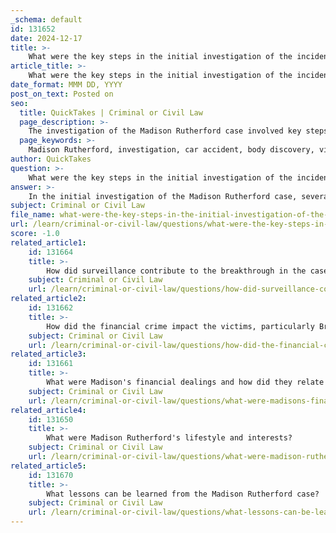 ```yaml
---
_schema: default
id: 131652
date: 2024-12-17
title: >-
    What were the key steps in the initial investigation of the incident?
article_title: >-
    What were the key steps in the initial investigation of the incident?
date_format: MMM DD, YYYY
post_on_text: Posted on
seo:
  title: QuickTakes | Criminal or Civil Law
  page_description: >-
    The investigation of the Madison Rutherford case involved key steps including incident reporting, body discovery, victim identification, initial authority involvement, insurance policy analysis, forensic collaboration, and establishing motive and method for the fraud.
  page_keywords: >-
    Madison Rutherford, investigation, car accident, body discovery, victim identification, Frank Rudewicz, insurance fraud, forensic experts, financial crimes
author: QuickTakes
question: >-
    What were the key steps in the initial investigation of the incident?
answer: >-
    In the initial investigation of the Madison Rutherford case, several key steps were taken that laid the groundwork for uncovering the fraudulent activities surrounding his supposed death. Here are the main steps involved:\n\n1. **Incident Reporting**: The investigation began after a car accident was reported on July 11, 1998, on a freeway in Boston. This incident prompted first responders to arrive at the scene.\n\n2. **Discovery of the Body**: Inside the vehicle involved in the accident, first responders found a body that had been reduced to charred bones. This discovery was crucial as it raised immediate questions about the identity of the deceased.\n\n3. **Identification of the Victim**: Investigators used an inscribed wristwatch and a medical alert necklace found with the body to tentatively identify the victim as Madison Rutherford. Additionally, a tooth provided by Rhynie Jefferson, which she claimed was removed during a dental procedure, further supported the identification.\n\n4. **Initial Investigation by Authorities**: Frank Rudewicz, an investigator, played a significant role in the early stages of the investigation, particularly after the accident was reported. His involvement was critical in piecing together the events leading up to the incident.\n\n5. **Analysis of Insurance Policies**: As the investigation progressed, prosecutors revealed that Madison Rutherford had faked his own death to collect $7 million in insurance money. This led to a deeper examination of his financial activities and the insurance policies he held, which were found to be suspiciously high.\n\n6. **Collaboration with Forensic Experts**: The investigation involved collaboration with forensic experts and medical professionals to analyze the evidence collected from the scene and the body, which was essential in establishing the circumstances of the incident.\n\n7. **Establishing Motive and Method**: Investigators uncovered that Rutherford had taken a dead body and staged a truck fire to fake his death. This method of deception highlighted the lengths to which he went to commit insurance fraud.\n\nThese steps collectively contributed to the unraveling of the case, showcasing the importance of thorough forensic investigation techniques in identifying and prosecuting financial crimes such as insurance fraud.
subject: Criminal or Civil Law
file_name: what-were-the-key-steps-in-the-initial-investigation-of-the-incident.md
url: /learn/criminal-or-civil-law/questions/what-were-the-key-steps-in-the-initial-investigation-of-the-incident
score: -1.0
related_article1:
    id: 131664
    title: >-
        How did surveillance contribute to the breakthrough in the case?
    subject: Criminal or Civil Law
    url: /learn/criminal-or-civil-law/questions/how-did-surveillance-contribute-to-the-breakthrough-in-the-case
related_article2:
    id: 131662
    title: >-
        How did the financial crime impact the victims, particularly Brigadier Beck?
    subject: Criminal or Civil Law
    url: /learn/criminal-or-civil-law/questions/how-did-the-financial-crime-impact-the-victims-particularly-brigadier-beck
related_article3:
    id: 131661
    title: >-
        What were Madison's financial dealings and how did they relate to the crime?
    subject: Criminal or Civil Law
    url: /learn/criminal-or-civil-law/questions/what-were-madisons-financial-dealings-and-how-did-they-relate-to-the-crime
related_article4:
    id: 131650
    title: >-
        What were Madison Rutherford's lifestyle and interests?
    subject: Criminal or Civil Law
    url: /learn/criminal-or-civil-law/questions/what-were-madison-rutherfords-lifestyle-and-interests
related_article5:
    id: 131670
    title: >-
        What lessons can be learned from the Madison Rutherford case?
    subject: Criminal or Civil Law
    url: /learn/criminal-or-civil-law/questions/what-lessons-can-be-learned-from-the-madison-rutherford-case
---
```


&nbsp;